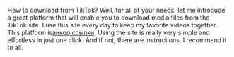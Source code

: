 How to download from TikTok? Well, for all of your needs, let me introduce a great platform that will enable you to download media files from the TikTok site. I use this site every day to keep my favorite videos together. This platform is<a href="[ссылка](https://savetiktok.org/)">[анкор ссылки](https://savetiktok.org/)</a>. Using the site is really very simple and effortless in just one click. And if not, there are instructions. I recommend it to all.
